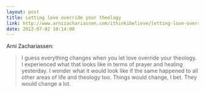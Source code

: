 ```yaml
---
layout: post
title: Letting love override your theology
link: http://www.arnizachariassen.com/ithinkibelieve/letting-love-override-your-theology/
date: 2012-07-02 10:14:00
---
```


Arni Zachariassen:
> I guess everything changes when you let love override your theology. I
> experienced what that looks like in terms of prayer and healing
> yesterday. I wonder what it would look like if the same happened to
> all other areas of life and theology too. Things would change, I bet.
> They would change a lot.

